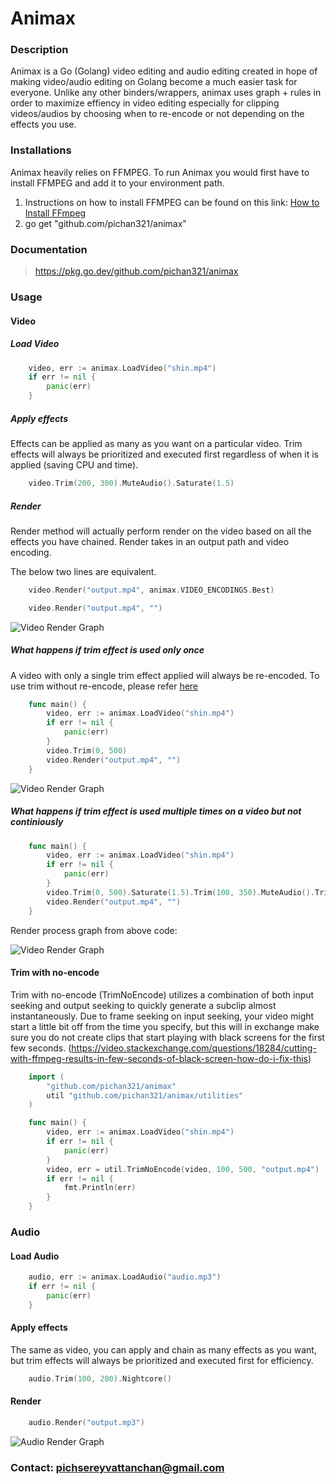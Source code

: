 # Animax 

### Description
 Animax is a Go (Golang) video editing and audio editing created in hope of making video/audio editing on Golang become a much easier task for everyone. Unlike any other binders/wrappers, animax uses graph + rules in order to maximize effiency in video editing especially for clipping videos/audios by choosing when to re-encode or not depending on the effects you use.
  
### Installations

Animax heavily relies on FFMPEG. To run Animax you would first have to install FFMPEG and add it to your environment path. 
1. Instructions on how to install FFMPEG can be found on this link: [How to Install FFmpeg ](https://gist.github.com/barbietunnie/47a3de3de3274956617ce092a3bc03a1)
2. go get "github.com/pichan321/animax"

### Documentation

>https://pkg.go.dev/github.com/pichan321/animax

### Usage

  #### Video

 ##### Load Video

```go
	video, err := animax.LoadVideo("shin.mp4")
	if err != nil {
		panic(err)
	}
```
##### Apply effects
Effects can be applied as many as you want on a particular video. Trim effects will always be prioritized and executed first regardless of when it is applied (saving CPU and time).

```go
	video.Trim(200, 300).MuteAudio().Saturate(1.5)
```
##### Render
Render method will actually perform render on the video based on all the effects you have chained. Render takes in an output path and video encoding. 

The below two lines are equivalent.
```go
	video.Render("output.mp4", animax.VIDEO_ENCODINGS.Best)
```

```go
	video.Render("output.mp4", "")
```

![Video Render Graph](https://i.ibb.co/8rfdWsQ/Untitled-2023-11-18-0002.png)

##### What happens if trim effect is used only once

A video with only a single trim effect applied will always be re-encoded. To use trim without re-encode, please refer [here](#trim-with-no-encode)

```go
	func main() {
		video, err := animax.LoadVideo("shin.mp4")
		if err != nil {
			panic(err)
		}
		video.Trim(0, 500)
		video.Render("output.mp4", "")
	}
```

![Video Render Graph](https://i.ibb.co/Y0c8Yfy/Reencode.png)

##### What happens if trim effect is used multiple times on a video but not continiously

```go
	func main() {
		video, err := animax.LoadVideo("shin.mp4")
		if err != nil {
			panic(err)
		}
		video.Trim(0, 500).Saturate(1.5).Trim(100, 350).MuteAudio().Trim(0, 150).CropOutTop(100)
		video.Render("output.mp4", "")
	}
```

Render process graph from above code:

![Video Render Graph](https://i.ibb.co/K50zWg8/Complex.png)

#### Trim with no-encode

Trim with no-encode (TrimNoEncode) utilizes a combination of both input seeking and output seeking to quickly generate a subclip almost instantaneously. Due to frame seeking on input seeking, your video might start a little bit off
from the time you specify, but this will in exchange make sure you do not create clips that start playing with black screens for the first few seconds.
(https://video.stackexchange.com/questions/18284/cutting-with-ffmpeg-results-in-few-seconds-of-black-screen-how-do-i-fix-this)

```go
	import (
		"github.com/pichan321/animax"
		util "github.com/pichan321/animax/utilities"
	)

	func main() {
		video, err := animax.LoadVideo("shin.mp4")
		if err != nil {
			panic(err)
		}
		video, err = util.TrimNoEncode(video, 100, 500, "output.mp4")
		if err != nil {
			fmt.Println(err)
		}
	}
```


### Audio

#### Load Audio

```go
	audio, err := animax.LoadAudio("audio.mp3")
	if err != nil {
		panic(err)
	}
```

#### Apply effects
The same as video, you can apply and chain as many effects as you want, but trim effects will always be prioritized and executed first for efficiency.
  
```go
	audio.Trim(100, 200).Nightcore()
```

#### Render

```go
	audio.Render("output.mp3")
```

![Audio Render Graph](https://i.ibb.co/pdbgdwb/Audio-Render.png)

### Contact: pichsereyvattanchan@gmail.com


